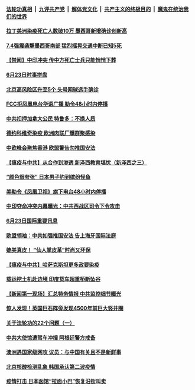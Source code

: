 ####  [法轮功真相](../../../../basic/blob/master/README.md?t=06241331) &nbsp;|&nbsp; [九评共产党](../../../../9ping.md/blob/master/README.md?t=06241331) &nbsp;|&nbsp; [解体党文化](../../../../jtdwh.md/blob/master/README.md?t=06241331)  &nbsp;|&nbsp; [共产主义的终极目的](../../../../gczydzjmd.md/blob/master/README.md?t=06241331) &nbsp;|&nbsp; [魔鬼在统治我们的世界](../../../../mgztzwmdsj.md/blob/master/README.md?t=06241331) 

#### [拉丁美洲染疫死亡人数破10万 墨西哥新增确诊创新高](../pages/prog202/a102878249.md?t=06241331) 


#### [7.4强震袭撃墨西哥南部 猛烈摇晃交通中断已知5死](../pages/prog202/a102878195.md?t=06241331) 


#### [【禁闻】中印冲突 传中方死亡士兵只能悄悄下葬](../pages/prog202/a102878041.md?t=06241331) 

#### [6月23日时事拼盘](../pages/prog202/a102878004.md?t=06241331) 

#### [北京高风险区升至5个 头号网球选手确诊](../pages/prog202/a102877992.md?t=06241331) 


#### [FCC拒凤凰电台华语广播 勒令48小时内停播](../pages/prog202/a102877860.md?t=06241331) 

#### [中共扣押加拿大公民 特鲁多：不换人质](../pages/prog202/a102877856.md?t=06241331) 

#### [德约科维奇染疫 欧洲肉联厂爆群聚感染](../pages/prog202/a102877843.md?t=06241331) 

#### [中欧峰会聚焦香港 欧盟警告勿推国安法](../pages/prog202/a102877838.md?t=06241331) 

#### [【瘟疫与中共】从合作到渗透 新泽西教育堪忧（新泽西之三）](../pages/prog202/a102877815.md?t=06241331) 


#### [“颜色很夸张” 日本男子钓到缤纷怪鱼](../pages/prog202/a102877698.md?t=06241331) 

#### [美勒令《凤凰卫视》旗下电台48小时内停播](../pages/prog202/a102877657.md?t=06241331) 

#### [中印夺命冲突内幕曝光：中共西战区司令下令攻击](../pages/prog202/a102877654.md?t=06241331) 

#### [6月23日国际重要讯息](../pages/prog202/a102877629.md?t=06241331) 

#### [欧盟领袖：中共如强推国安法 告上海牙国际法庭](../pages/prog202/a102877590.md?t=06241331) 

#### [媲美真皮！ “仙人掌皮革”时尚又环保](../pages/prog202/a102877458.md?t=06241331) 

#### [【瘟疫与中共】哈萨克斯坦更多政要染疫](../pages/prog202/a102877396.md?t=06241331) 

#### [载运挖土机赴边境 印度货车超重桥断坠谷](../pages/prog202/a102877511.md?t=06241331) 

#### [【新闻第一现场】汇总特务情报 中共监控细节曝光](../pages/prog202/a102877516.md?t=06241331) 

#### [惊人发现！英国巨石阵旁发现4500年前巨大竖井圈](../pages/prog202/a102877442.md?t=06241331) 

#### [关于法轮功的22个问题（一）](../pages/prog202/a102877409.md?t=06241331) 

#### [中共大使馆遭驾车冲撞 阿根廷警方戒备](../pages/prog202/a102877350.md?t=06241331) 

#### [澳洲遇国家级网攻 议员：与中国有关且不是新鲜事](../pages/prog202/a102877326.md?t=06241331) 

#### [北京核酸检测乱象 韩国承认第二波疫情](../pages/prog202/a102877061.md?t=06241331) 

#### [疫情打击 日本函馆“拉面小巴”恢复沿街叫卖](../pages/prog202/a102876905.md?t=06241331) 


